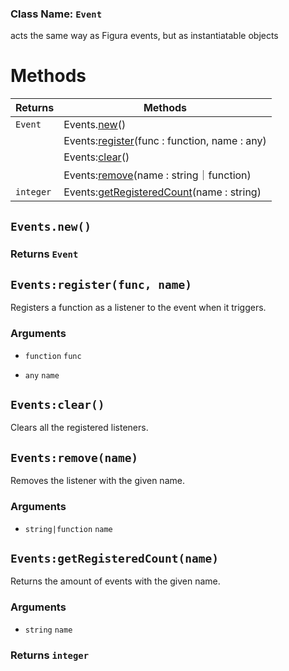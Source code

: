 ### Class Name: `Event`
acts the same way as Figura events, but as instantiatable objects
# Methods
|Returns|Methods|
|-|-|
|`Event`|Events.[new](#Eventsnew)()|
||Events:[register](#Eventsregisterfunc-name)(func : function, name : any)|
||Events:[clear](#Eventsclear)()|
||Events:[remove](#Eventsremovename)(name : string｜function)|
|`integer`|Events:[getRegisteredCount](#EventsgetRegisteredCountname)(name : string)|
## `Events.new()`
### Returns `Event`

## `Events:register(func, name)`
Registers a function as a listener to the event when it triggers.  
### Arguments
- `function` `func`

- `any` `name`


## `Events:clear()`
Clears all the registered listeners.  

## `Events:remove(name)`
Removes the listener with the given name.  
### Arguments
- `string|function` `name`


## `Events:getRegisteredCount(name)`
Returns the amount of events with the given name.  
### Arguments
- `string` `name`

### Returns `integer`